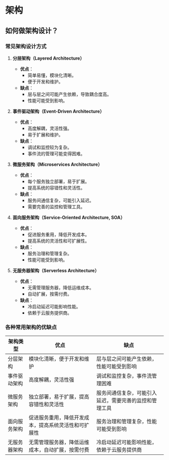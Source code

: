 # 架构

## 如何做架构设计？

<!-- notecardId: 1735486695851 -->

### 常见架构设计方式

1. **分层架构（Layered Architecture）**

   - **优点**：
     - 简单易懂，模块化清晰。
     - 便于开发和维护。
   - **缺点**：
     - 层与层之间可能产生依赖，导致耦合度高。
     - 性能可能受到影响。

2. **事件驱动架构（Event-Driven Architecture）**

   - **优点**：
     - 高度解耦，灵活性强。
     - 易于扩展和维护。
   - **缺点**：
     - 调试和监控较为复杂。
     - 事件流的管理可能变得困难。

3. **微服务架构（Microservices Architecture）**

   - **优点**：
     - 每个服务独立部署，易于扩展。
     - 提高系统的容错性和灵活性。
   - **缺点**：
     - 服务间通信复杂，可能引入延迟。
     - 需要完善的监控和管理工具。

4. **面向服务架构（Service-Oriented Architecture, SOA）**

   - **优点**：
     - 促进服务重用，降低开发成本。
     - 提高系统的灵活性和可扩展性。
   - **缺点**：
     - 服务治理和管理复杂。
     - 性能可能受到影响。

5. **无服务器架构（Serverless Architecture）**
   - **优点**：
     - 无需管理服务器，降低运维成本。
     - 自动扩展，按需付费。
   - **缺点**：
     - 冷启动延迟可能影响性能。
     - 依赖于云服务提供商。

### 各种常用架构的优缺点

| 架构类型     | 优点                                                 | 缺点                                                   |
| ------------ | ---------------------------------------------------- | ------------------------------------------------------ |
| 分层架构     | 模块化清晰，便于开发和维护                           | 层与层之间可能产生依赖，性能可能受到影响               |
| 事件驱动架构 | 高度解耦，灵活性强                                   | 调试和监控复杂，事件流管理困难                         |
| 微服务架构   | 独立部署，易于扩展，提高容错性和灵活性               | 服务间通信复杂，可能引入延迟，需要完善的监控和管理工具 |
| 面向服务架构 | 促进服务重用，降低开发成本，提高系统灵活性和可扩展性 | 服务治理和管理复杂，性能可能受到影响                   |
| 无服务器架构 | 无需管理服务器，降低运维成本，自动扩展，按需付费     | 冷启动延迟可能影响性能，依赖于云服务提供商             |
